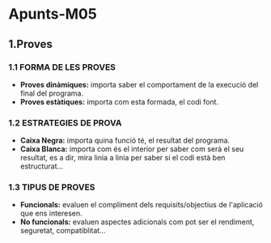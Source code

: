 # Apunts-M05
## 1.Proves
### 1.1 FORMA DE LES PROVES
- **Proves dinàmiques:** importa saber el comportament de la execució del final del programa.  
- **Proves estàtiques:** importa com esta formada, el codi font.

### 1.2 ESTRATEGIES DE PROVA
- **Caixa Negra:** importa quina funció té, el resultat del programa.  
- **Caixa Blanca:** importa com és el interior per saber com serà el seu resultat, es a dir, mira linia a linia per saber si el codi està ben estructurat...

### 1.3 TIPUS DE PROVES
- **Funcionals:** evaluen el compliment dels requisits/objectius de l'aplicació que ens interesen.  
- **No funcionals:** evaluen aspectes adicionals com pot ser el rendiment, seguretat, compatiblitat...
